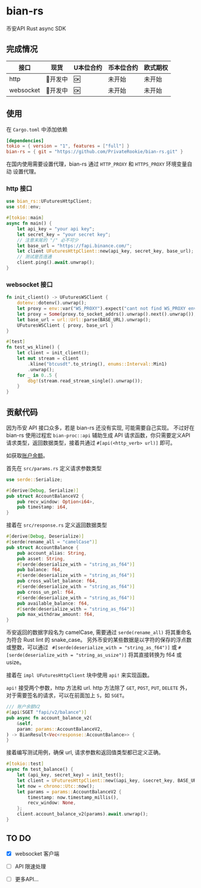 # bian-rs

币安API Rust async SDK

## 完成情况

| 接口      | 现货    | U本位合约 | 币本位合约 | 欧式期权 |
| --------- | ------- | --------- | ---------- | -------- |
| http      | 🚧开发中 | 🆗         | 未开始     | 未开始   |
| websocket | 🚧开发中 | 🆗         | 未开始     | 未开始   |

## 使用

在 `Cargo.toml` 中添加依赖

```toml
[dependencies]
tokio = { version = "1", features = ["full"] }
bian-rs = { git = "https://github.com/PrivateRookie/bian-rs.git" }
```

在国内使用需要设置代理，bian-rs 通过 `HTTP_PROXY` 和 `HTTPS_PROXY` 环境变量自动
设置代理。

### http 接口

```rust
use bian_rs::UFuturesHttpClient;
use std::env;

#[tokio::main]
async fn main() {
    let api_key = "your api key";
    let secret_key = "your secret key";
    // 注意末尾的 "/" 必不可少
    let base_url = "https://fapi.binance.com/";
    let client UFuturesHttpClient::new(api_key, secret_key, base_url);
    // 测试是否连通
    client.ping().await.unwrap();
}
```

### websocket 接口


```rust
fn init_client() -> UFuturesWSClient {
    dotenv::dotenv().unwrap();
    let proxy = env::var("WS_PROXY").expect("cant not find WS_PROXY env variable");
    let proxy = Some(proxy.to_socket_addrs().unwrap().next().unwrap());
    let base_url = url::Url::parse(BASE_URL).unwrap();
    UFuturesWSClient { proxy, base_url }
}

#[test]
fn test_ws_kline() {
    let client = init_client();
    let mut stream = client
        .kline("btcusdt".to_string(), enums::Interval::Min1)
        .unwrap();
    for _ in 0..5 {
        dbg!(stream.read_stream_single().unwrap());
    }
}
```

## 贡献代码

因为币安 API 接口众多，若是 bian-rs 还没有实现, 可能需要自己实现。
不过好在bian-rs 使用过程宏 `bian-proc::api` 辅助生成 API 请求函数，你只需要定义API
请求类型，返回数据类型，接着共通过 `#[api(<http_verb> url)]` 即可。

如获取[账户余额](https://binance-docs.github.io/apidocs/futures/cn/#v2-user_data)。

首先在 `src/params.rs` 定义请求参数类型

```rust
use serde::Serialize;

#[derive(Debug, Serialize)]
pub struct AccountBalanceV2 {
    pub recv_window: Option<i64>,
    pub timestamp: i64,
}
```

接着在 `src/response.rs` 定义返回数据类型

```rust
#[derive(Debug, Deserialize)]
#[serde(rename_all = "camelCase")]
pub struct AccountBalance {
    pub account_alias: String,
    pub asset: String,
    #[serde(deserialize_with = "string_as_f64")]
    pub balance: f64,
    #[serde(deserialize_with = "string_as_f64")]
    pub cross_wallet_balance: f64,
    #[serde(deserialize_with = "string_as_f64")]
    pub cross_un_pnl: f64,
    #[serde(deserialize_with = "string_as_f64")]
    pub available_balance: f64,
    #[serde(deserialize_with = "string_as_f64")]
    pub max_withdraw_amount: f64,
}
```

币安返回的数据字段名为 camelCase, 需要通过 `serde(rename_all)` 将其重命名为符合 Rust lint 的 snake_case。
另外币安的某些数据是以字符的保存的浮点数或整数，可以通过 ` #[serde(deserialize_with = "string_as_f64")]` 或 `#[serde(deserialize_with = "string_as_usize")]`
将其直接转换为 f64 或 usize。

接着在 `impl UFuturesHttpClient` 块中使用 `api!` 来实现函数。

`api!` 接受两个参数，http 方法和 url. http 方法除了 `GET`, `POST`, `PUT`, `DELETE` 外，对于需要签名的请求，可以在前面加上 `S`，如 `SGET`。

```rust
/// 账户余额V2
#[api(SGET "fapi/v2/balance")]
pub async fn account_balance_v2(
    &self,
    param: params::AccountBalanceV2,
) -> BianResult<Vec<response::AccountBalance>> {
}
```

接着编写测试用例，确保 url, 请求参数和返回值类型都已定义正确。

```rust
#[tokio::test]
async fn test_balance() {
    let (api_key, secret_key) = init_test();
    let client = UFuturesHttpClient::new(&api_key, &secret_key, BASE_URL);
    let now = chrono::Utc::now();
    let params = params::AccountBalanceV2 {
        timestamp: now.timestamp_millis(),
        recv_window: None,
    };
    client.account_balance_v2(params).await.unwrap();
}
```

## TO DO

- [x] websocket 客户端
- [ ] API 限速处理
- [ ] 更多API...

